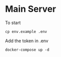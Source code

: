 # Main Server

To start

```
cp env.example .env
```

Add the token in .env

```
docker-compose up -d
```
